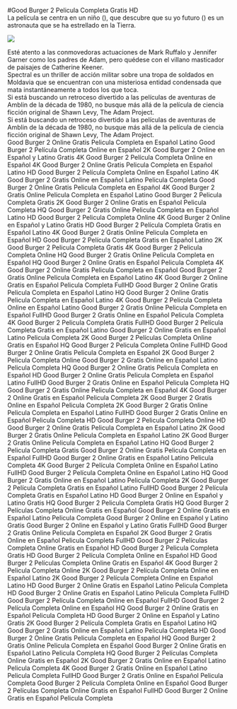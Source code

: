 #Good Burger 2 Pelicula Completa Gratis HD  
La película se centra en un niño (), que descubre que su yo futuro () es un astronauta que se ha estrellado en la Tierra.  
  
[![](https://i.imgur.com/qSNzIqt.png)](https://movie.rssnews.media/rZHQFXeb.php)  
  
Esté atento a las conmovedoras actuaciones de Mark Ruffalo y Jennifer Garner como los padres de Adam, pero quédese con el villano masticador de paisajes de Catherine Keener.  
Spectral es un thriller de acción militar sobre una tropa de soldados  en Moldavia que se encuentran con una misteriosa entidad condensada que mata instantáneamente a todos los que toca.  
Si está buscando un retroceso divertido a las películas de aventuras de Amblin de la década de 1980, no busque más allá de la película de ciencia ficción original  de Shawn Levy, The Adam Project.  
Si está buscando un retroceso divertido a las películas de aventuras de Amblin de la década de 1980, no busque más allá de la película de ciencia ficción original  de Shawn Levy, The Adam Project.  
Good Burger 2 Online Gratis Pelicula Completa en Español Latino
Good Burger 2 Película Completa Online en Español 2K
Good Burger 2 Online en Español y Latino Gratis 4K
Good Burger 2 Película Completa Online en Español 4K
Good Burger 2 Online Gratis Pelicula Completa en Español Latino HD
Good Burger 2 Película Completa Online en Español Latino 4K
Good Burger 2 Gratis Online en Español Latino Pelicula Completa
Good Burger 2 Online Gratis Pelicula Completa en Español 4K
Good Burger 2 Gratis Online Pelicula Completa en Español Latino
Good Burger 2 Pelicula Completa Gratis 2K
Good Burger 2 Online Gratis en Español Pelicula Completa HQ
Good Burger 2 Gratis Online Pelicula Completa en Español Latino HD
Good Burger 2 Pelicula Completa Online 4K
Good Burger 2 Online en Español y Latino Gratis HD
Good Burger 2 Película Completa Gratis en Español Latino 4K
Good Burger 2 Gratis Online Pelicula Completa en Español HD
Good Burger 2 Película Completa Gratis en Español Latino 2K
Good Burger 2 Pelicula Completa Gratis 4K
Good Burger 2 Pelicula Completa Online HQ
Good Burger 2 Gratis Online Pelicula Completa en Español HQ
Good Burger 2 Online Gratis en Español Pelicula Completa 4K
Good Burger 2 Online Gratis Pelicula Completa en Español
Good Burger 2 Gratis Online Pelicula Completa en Español Latino 4K
Good Burger 2 Online Gratis en Español Pelicula Completa FullHD
Good Burger 2 Online Gratis Pelicula Completa en Español Latino HQ
Good Burger 2 Online Gratis Pelicula Completa en Español Latino 4K
Good Burger 2 Película Completa Online en Español Latino
Good Burger 2 Gratis Online Pelicula Completa en Español FullHD
Good Burger 2 Gratis Online en Español Pelicula Completa 4K
Good Burger 2 Pelicula Completa Gratis FullHD
Good Burger 2 Película Completa Gratis en Español Latino
Good Burger 2 Online Gratis en Español Latino Pelicula Completa 2K
Good Burger 2 Películas Completa Online Gratis en Español HQ
Good Burger 2 Pelicula Completa Online FullHD
Good Burger 2 Online Gratis Pelicula Completa en Español 2K
Good Burger 2 Pelicula Completa Online
Good Burger 2 Gratis Online en Español Latino Pelicula Completa HQ
Good Burger 2 Online Gratis Pelicula Completa en Español HD
Good Burger 2 Online Gratis Pelicula Completa en Español Latino FullHD
Good Burger 2 Gratis Online en Español Pelicula Completa HQ
Good Burger 2 Gratis Online Pelicula Completa en Español 4K
Good Burger 2 Online Gratis en Español Pelicula Completa 2K
Good Burger 2 Gratis Online en Español Pelicula Completa 2K
Good Burger 2 Gratis Online Pelicula Completa en Español Latino FullHD
Good Burger 2 Gratis Online en Español Pelicula Completa HD
Good Burger 2 Pelicula Completa Online HD
Good Burger 2 Online Gratis Pelicula Completa en Español Latino 2K
Good Burger 2 Gratis Online Pelicula Completa en Español Latino 2K
Good Burger 2 Gratis Online Pelicula Completa en Español Latino HQ
Good Burger 2 Pelicula Completa Gratis
Good Burger 2 Online Gratis Pelicula Completa en Español FullHD
Good Burger 2 Online Gratis en Español Latino Pelicula Completa 4K
Good Burger 2 Película Completa Online en Español Latino FullHD
Good Burger 2 Película Completa Online en Español Latino HQ
Good Burger 2 Gratis Online en Español Latino Pelicula Completa 2K
Good Burger 2 Película Completa Gratis en Español Latino FullHD
Good Burger 2 Película Completa Gratis en Español Latino HD
Good Burger 2 Online en Español y Latino Gratis HQ
Good Burger 2 Pelicula Completa Gratis HQ
Good Burger 2 Películas Completa Online Gratis en Español
Good Burger 2 Online Gratis en Español Latino Pelicula Completa
Good Burger 2 Online en Español y Latino Gratis
Good Burger 2 Online en Español y Latino Gratis FullHD
Good Burger 2 Gratis Online Pelicula Completa en Español 2K
Good Burger 2 Gratis Online en Español Pelicula Completa FullHD
Good Burger 2 Películas Completa Online Gratis en Español HD
Good Burger 2 Pelicula Completa Gratis HD
Good Burger 2 Película Completa Online en Español HD
Good Burger 2 Películas Completa Online Gratis en Español 4K
Good Burger 2 Pelicula Completa Online 2K
Good Burger 2 Película Completa Online en Español Latino 2K
Good Burger 2 Película Completa Online en Español Latino HD
Good Burger 2 Online Gratis en Español Latino Pelicula Completa HD
Good Burger 2 Online Gratis en Español Latino Pelicula Completa FullHD
Good Burger 2 Película Completa Online en Español FullHD
Good Burger 2 Película Completa Online en Español HQ
Good Burger 2 Online Gratis en Español Pelicula Completa HD
Good Burger 2 Online en Español y Latino Gratis 2K
Good Burger 2 Película Completa Gratis en Español Latino HQ
Good Burger 2 Gratis Online en Español Latino Pelicula Completa HD
Good Burger 2 Online Gratis Pelicula Completa en Español HQ
Good Burger 2 Gratis Online Pelicula Completa en Español
Good Burger 2 Online Gratis en Español Latino Pelicula Completa HQ
Good Burger 2 Películas Completa Online Gratis en Español 2K
Good Burger 2 Gratis Online en Español Latino Pelicula Completa 4K
Good Burger 2 Gratis Online en Español Latino Pelicula Completa FullHD
Good Burger 2 Gratis Online en Español Pelicula Completa
Good Burger 2 Película Completa Online en Español
Good Burger 2 Películas Completa Online Gratis en Español FullHD
Good Burger 2 Online Gratis en Español Pelicula Completa